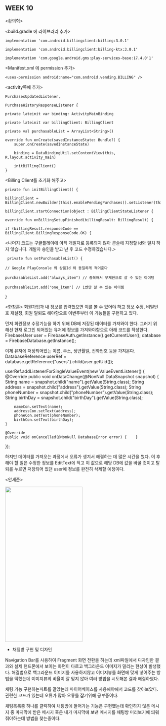 ## WEEK 10
	

<황의혁>


<build.gradle 에 라이브러리 추가>

    implementation 'com.android.billingclient:billing:3.0.1'

    implementation 'com.android.billingclient:billing-ktx:3.0.1'

    implementation 'com.google.android.gms:play-services-base:17.4.0'1'


<Manifest.xml 에 permission 추가>

    <uses-permission android:name="com.android.vending.BILLING" />

<activity쪽에 추가>

    PurchasesUpdatedListener,
   
    PurchaseHistoryResponseListener {

    private lateinit var binding: ActivityMainBinding
   
    private lateinit var billingClient: BillingClient
   
    private val purchasableList = ArrayList<String>()
 	
    override fun onCreate(savedInstanceState: Bundle?) {
        super.onCreate(savedInstanceState)
		
        binding = DataBindingUtil.setContentView(this, R.layout.activity_main)
		
        initBillingClient()
    }

<Billing Client를 초기화 해주고>

    private fun initBillingClient() {
	
    billingClient = BillingClient.newBuilder(this).enablePendingPurchases().setListener(this).build()
	
    billingClient.startConnection(object : BillingClientStateListener {
	
    override fun onBillingSetupFinished(billingResult: BillingResult) {
	
    if (billingResult.responseCode == BillingClient.BillingResponseCode.OK) {
  

<나머지 코드는 구글플레이에 아직 개발자로 등록되지 않아
  콘솔에 지정할 id와 일치 하지 않습니다.
  개발자 승인을 받고 난 후 코드 수정하겠습니다.>
  
  
     private fun setPurchasableList() {
  
    // Google PlayConsole 의 상품Id 와 동일하게 적어준다
	
    purchasableList.add("always_item") // 중복해서 무제한으로 살 수 있는 아이템
	
    purchasableList.add("one_item") // 1번만 살 수 있는 아이템
}

<한창훈>
회원가입과 내 정보를 입력했으면 이를 볼 수 있어야 하고 정보 수정, 비밀번호 재설정, 회원 탈퇴도 해야함으로 이번주부터 이 기능들을 구현하고 있다. 

먼저 회원정보 수정기능을 하기 위해 DB에 저장된 데이터를 가져와야 한다. 그러기 위해선 현재 로그인 되어있는 유저에 정보를 가져와야함으로 아래 코드를 작성한다.
FirebaseUser user = FirebaseAuth.getInstance().getCurrentUser();
database = FirebaseDatabase.getInstance();

이제 유저에 저장되어있는 이름, 주소, 생년월일, 전화번호 등을 가져온다.
DatabaseReference userRef = database.getReference("users").child(user.getUid());

userRef.addListenerForSingleValueEvent(new ValueEventListener() {
    @Override
    public void onDataChange(@NonNull DataSnapshot snapshot) {
        String name = snapshot.child("name").getValue(String.class);
        String address = snapshot.child("address").getValue(String.class);
        String phoneNumber = snapshot.child("phoneNumber").getValue(String.class);
        String birthDay = snapshot.child("birthDay").getValue(String.class);

        nameCon.setText(name);
        addressCon.setText(address);
        phoneCon.setText(phoneNumber);
        birthCon.setText(birthDay);
    }

    @Override
    public void onCancelled(@NonNull DatabaseError error) {    }
});

하지만 데이터를 가져오는 과정에서 오류가 생겨서 해결하는 데 많은 시간을 썼다. 
이 후 해야 할 일은 수정한 정보를 EditText에 적고 이 값으로 해당 DB에 값을 바꿀 것이고 탈퇴를 누르면 저장되어 있던 user에 정보를 완전히 삭제할 예정이다. 

<안세준>

<img src="https://user-images.githubusercontent.com/29851772/117683668-43ef7a00-b1ef-11eb-9bea-b611d98ff40c.PNG" width="250" height="500">

- 채팅방 구현 및 디자인

Navigation Bar를 사용하여 Fragment 화면 전환을 하는데 xml파일에서 디자인한 결과와 실제 핸드폰에서 보이는 화면이 다르고 백그라운드 이미지가 밀리는 현상이 발생했다.
해결법으로 백그라운드 이미지를 사용하지않고 이미지뷰를 화면에 맞게 넣어주는 방법을 택했는데 이미지뷰의 비율이 잘 맞지 않아 여러 방법을 시도해본 결과 해결하였다. 

채팅 기능 구현하는파트를 맡았는데 파이어베이스를 사용해야해서 코드를 찾아보았다. 관련한 코드가 있는데 오류가 많아 오류를 잡기위해 
공부중이다. 

채팅목록중 하나를 클릭하여 채팅방에 들어가는 기능은 구현했는데 확인하지 않은 메시지 중 마지막에 받은 메시지 혹은 내가 마지막에 보낸 메시지를 
채팅방 미리보기에 띄워줘야하는데 방법을 찾는중이다. 
